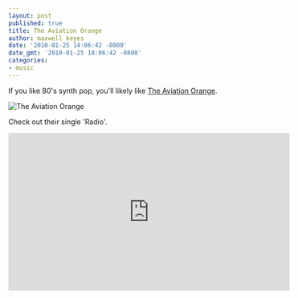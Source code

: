 ```yaml
---
layout: post
published: true
title: The Aviation Orange
author: maxwell keyes
date: '2010-01-25 14:06:42 -0800'
date_gmt: '2010-01-25 18:06:42 -0800'
categories:
- music
---
```


If you like 80's synth pop, you'll likely like
[The Aviation Orange](http://www.purevolume.com/theaviationorange).

![The Aviation Orange](./the-aviation-orange.jpg
"The Aviation Orange")

Check out their single 'Radio'.

<iframe width="560" height="315" src="https://www.youtube.com/embed/jxxWTusIeZg" frameborder="0" allowfullscreen></iframe>
